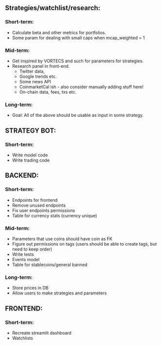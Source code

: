 ## Strategies/watchlist/research:

### Short-term:

- Calculate beta and other metrics for portfolios.
- Some param for dealing with small caps when mcap_weighted = 1

### Mid-term:

- Get inspired by VORTECS and such for parameters for strategies.
- Research panel in front-end.
  - Twitter data,
  - Google trends etc.
  - Some news API
  - CoinmarketCal ish - also consider manually adding stuff here!
  - On-chain data, fees, txs etc.

### Long-term:

- Goal: All of the above should be usable as input in some strategy.

## STRATEGY BOT:

### Short-term:

- Write model code
- Write trading code

## BACKEND:

### Short-term:

- Endpoints for frontend
- Remove unused endpoints
- Fix user endpoints permissions
- Table for currency stats (currency unique)

### Mid-term:

- Parameters that use coins should have coin as FK
- Figure out permissions on tags (users should be able to create tags, but need to keep order)
- Write tests
- Events model
- Table for stablecoins/general banned

### Long-term:

- Store prices in DB
- Allow users to make strategies and parameters

## FRONTEND:

### Short-term:

- Recreate streamlit dashboard
- Watchlists
